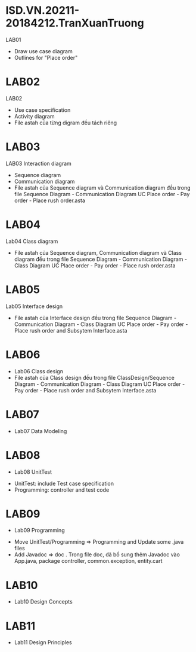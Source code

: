# ISD.VN.20211-20184212.TranXuanTruong
LAB01
- Draw use case diagram
- Outlines for "Place order"
# LAB02
LAB02
- Use case specification
- Activity diagram
- File astah của từng digram đều tách riêng
# LAB03
LAB03
Interaction diagram
- Sequence diagram
- Communication diagram
- File astah của Sequence diagram và Communication diagram đều trong file Sequence Diagram - Communication Diagram UC Place order - Pay order - Place rush order.asta
# LAB04
Lab04 Class diagram
- File astah của Sequence diagram, Communication diagram và Class diagram đều trong file Sequence Diagram - Communication Diagram - Class Diagram UC Place order - Pay order - Place rush order.asta
# LAB05
Lab05 Interface design
- File astah của Interface design đều trong file Sequence Diagram - Communication Diagram - Class Diagram UC Place order - Pay order - Place rush order and Subsytem Interface.asta
# LAB06
- Lab06 Class design
- File astah của Class design đều trong file ClassDesign/Sequence Diagram - Communication Diagram - Class Diagram UC Place order - Pay order - Place rush order and Subsytem Interface.asta
# LAB07
- Lab07 Data Modeling
# LAB08
- Lab08 UnitTest
* UnitTest: include Test case specification
* Programming: controller and test code
# LAB09 
- Lab09 Programming
* Move UnitTest/Programming => Programming and Update some .java files
* Add Javadoc => doc . Trong file doc, đã bổ sung thêm Javadoc vào App.java, package controller, common.exception, entity.cart
# LAB10
- Lab10 Design Concepts
# LAB11
- Lab11 Design Principles




